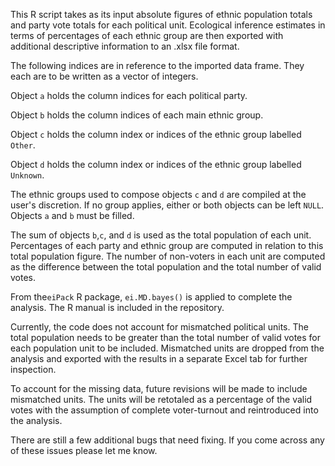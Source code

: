 This R script takes as its input absolute figures of ethnic population totals and party vote totals for each political unit. Ecological inference estimates in terms of percentages of each ethnic group are then exported with additional descriptive information to an .xlsx file format.

The following indices are in reference to the imported data frame. They each are to be written as a vector of integers.
  
  Object `a` holds the column indices for each political party.
  
  Object `b` holds the column indices of each main ethnic group. 
 
  Object `c` holds the column index or indices of the ethnic group labelled `Other`.
 
  Object `d` holds the column index or indices of the ethnic group labelled `Unknown`.

The ethnic groups used to compose objects `c` and `d` are compiled at the user's discretion. If no group applies, either or both objects can be left `NULL`. Objects `a` and `b` must be filled.

The sum of objects `b`,`c`, and `d` is used as the total population of each unit. Percentages of each party and ethnic group are computed in relation to this total population figure. The number of non-voters in each unit are computed as the difference between the total population and the total number of valid votes.

From the`eiPack` R package, `ei.MD.bayes()` is applied to complete the analysis. The R manual is included in the repository. 

Currently, the code does not account for mismatched political units. The total population needs to be greater than the total number of valid votes for each population unit to be included. Mismatched units are dropped from the analysis and exported with the results in a separate Excel tab for further inspection. 

To account for the missing data, future revisions will be made to include mismatched units. The units will be retotaled as a percentage of the valid votes with the assumption of complete voter-turnout and reintroduced into the analysis.



There are still a few additional bugs that need fixing. If you come across any of these issues please let me know.
